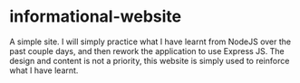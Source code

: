 # informational-website

A simple site. I will simply practice what I have learnt from NodeJS over the past couple days, and then rework the application to use Express JS. The design and content is not a priority, this website is simply used to reinforce what I have learnt.
